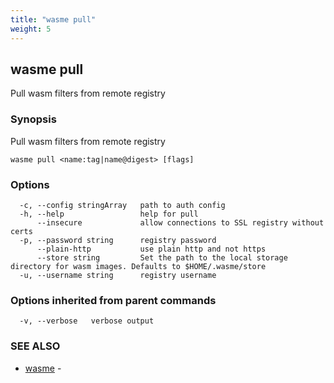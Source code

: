 ```yaml
---
title: "wasme pull"
weight: 5
---
```

## wasme pull

Pull wasm filters from remote registry

### Synopsis

Pull wasm filters from remote registry


```
wasme pull <name:tag|name@digest> [flags]
```

### Options

```
  -c, --config stringArray   path to auth config
  -h, --help                 help for pull
      --insecure             allow connections to SSL registry without certs
  -p, --password string      registry password
      --plain-http           use plain http and not https
      --store string         Set the path to the local storage directory for wasm images. Defaults to $HOME/.wasme/store
  -u, --username string      registry username
```

### Options inherited from parent commands

```
  -v, --verbose   verbose output
```

### SEE ALSO

* [wasme](../wasme)	 - 

